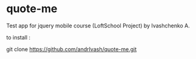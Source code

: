 # quote-me
Test app for jquery mobile course (LoftSchool Project) by Ivashchenko A.

to install :

git clone https://github.com/andrIvash/quote-me.git

